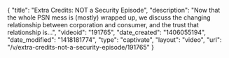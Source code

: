 {
    "title": "Extra Credits: NOT a Security Episode",
    "description": "Now that the whole PSN mess is (mostly) wrapped up, we discuss the changing relationship between corporation and consumer, and the trust that relationship is...",
    "videoid": "191765",
    "date_created": "1406055194",
    "date_modified": "1418181774",
    "type": "captivate",
    "layout": "video",
    "url": "\/v\/extra-credits-not-a-security-episode\/191765"
}